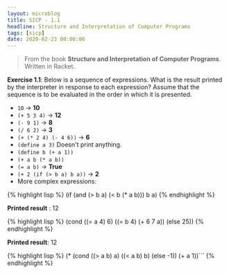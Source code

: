 ```yaml
---
layout: microblog
title: SICP - 1.1
headline: Structure and Interpretation of Computer Programs
tags: [sicp]
date: 2020-02-23 00:00:00
---
```


> From the book **Structure and Interpretation of
> Computer Programs**. Written in Racket.

**Exercise 1.1**: Below is a sequence of expressions. What is the
result printed by the interpreter in response to each expression?
Assume that the sequence is to be evaluated in the order in which it
is presented.

- `10` ->  **10**
- `(+ 5 3 4)` -> **12**
- `(- 9 1)` -> **8**
- `(/ 6 2)` -> **3**
- `(+ (* 2 4) (- 4 6))` -> **6**
- `(define a 3)`
  Doesn't print anything.
- `(define b (+ a 1))`
- `(+ a b (* a b))`
- `(= a b)` -> **True**
- `(+ 2 (if (> b a) b a))` -> **2**
-  More complex expressions:

{% highlight lisp %}
     (if (and (> b a) (< b (* a b)))
        b
        a)
{% endhighlight %}

**Printed result** : 12


{% highlight lisp %}
  (cond ((= a 4) 6)
         ((= b 4) (+ 6 7 a))
         (else 25))
{% endhighlight %}


**Printed result**: 12


{% highlight lisp %}
   (* (cond ((> a b) a) ((< a b) b)
            (else -1)) (+ a 1))```
{% endhighlight %}
